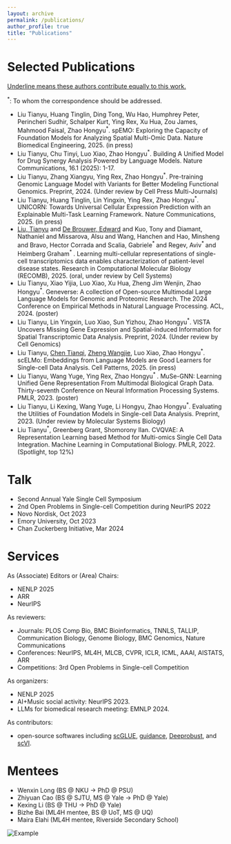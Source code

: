 ```yaml
---
layout: archive
permalink: /publications/
author_profile: true
title: "Publications"
---
```


# Selected Publications

<u>Underline means these authors contribute equally to this work.</u> 

<sup>*</sup>: To whom the correspondence should be addressed.
* Liu Tianyu, Huang Tinglin, Ding Tong, Wu Hao, Humphrey Peter, Perincheri Sudhir, Schalper Kurt, Ying Rex, Xu Hua, Zou James, Mahmood Faisal, Zhao Hongyu<sup>*</sup>. spEMO: Exploring the Capacity of Foundation Models for Analyzing Spatial Multi-Omic Data. Nature Biomedical Engineering, 2025. (in press)
* Liu Tianyu, Chu Tinyi, Luo Xiao, Zhao Hongyu<sup>*</sup>. Building A Unified Model for Drug Synergy Analysis Powered by Language Models. Nature Communications, 16.1 (2025): 1-17.
* Liu Tianyu, Zhang Xiangyu, Ying Rex, Zhao Hongyu<sup>*</sup>. Pre-training Genomic Language Model with Variants for Better Modeling Functional Genomics. Preprint, 2024. (Under review by Cell Press Multi-Journals)
* Liu Tianyu, Huang Tinglin, Lin Yingxin, Ying Rex, Zhao Hongyu<sup>*</sup>. UNICORN: Towards Universal Cellular Expression Prediction with an Explainable Multi-Task Learning Framework. Nature Communications, 2025. (in press)
* <u>Liu, Tianyu</u> and <u>De Brouwer, Edward</u> and Kuo, Tony and Diamant, Nathaniel and Missarova, Alsu and Wang, Hanchen and Hao, Minsheng and Bravo, Hector Corrada and Scalia, Gabriele<sup>* </sup> and Regev, Aviv<sup>* </sup> and Heimberg Graham<sup>* </sup>. Learning multi-cellular representations of single-cell transcriptomics data enables characterization of patient-level disease states. Research in Computational Molecular Biology (RECOMB), 2025. (oral, under review by Cell Systems)
* Liu Tianyu, Xiao Yijia, Luo Xiao, Xu Hua, Zheng Jim Wenjin, Zhao Hongyu<sup>*</sup>. Geneverse: A collection of Open-source Multimodal Large Language Models for Genomic and Proteomic Research. The 2024 Conference on Empirical Methods in Natural Language Processing. ACL, 2024. (poster)
* Liu Tianyu, Lin Yingxin, Luo Xiao, Sun Yizhou, Zhao Hongyu<sup>*</sup>. VISTA Uncovers Missing Gene Expression and Spatial-induced Information for Spatial Transcriptomic Data Analysis. Preprint, 2024. (Under review by Cell Genomics)
* Liu Tianyu, <u>Chen Tianqi</u>, <u>Zheng Wangjie</u>, Luo Xiao, Zhao Hongyu<sup>*</sup>. scELMo: Embeddings from Language Models are Good Learners for Single-cell Data Analysis. Cell Patterns, 2025. (in press)
* Liu Tianyu, Wang Yuge, Ying Rex, Zhao Hongyu<sup>* </sup>. MuSe-GNN: Learning Unified Gene Representation From Multimodal Biological Graph Data. Thirty-seventh Conference on Neural Information Processing Systems. PMLR, 2023. (poster)
* Liu Tianyu, Li Kexing, Wang Yuge, Li Hongyu, Zhao Hongyu<sup>*</sup>. Evaluating the Utilities of Foundation Models in Single-cell Data Analysis. Preprint, 2023. (Under review by Molecular Systems Biology)
* Liu Tianyu<sup>*</sup>, Greenberg Grant, Shomorony Ilan. CVQVAE: A Representation Learning based Method for Multi-omics Single Cell Data Integration. Machine Learning in Computational Biology. PMLR, 2022. (Spotlight, top 12%)

# Talk

* Second Annual Yale Single Cell Symposium
* 2nd Open Problems in Single-cell Competition during NeurIPS 2022
* Novo Nordisk, Oct 2023
* Emory University, Oct 2023
* Chan Zuckerberg Initiative, Mar 2024

# Services

As (Associate) Editors or (Area) Chairs:
* NENLP 2025
* ARR
* NeurIPS

As reviewers:
* Journals: PLOS Comp Bio, BMC Bioinformatics, TNNLS, TALLIP, Communication Biology, Genome Biology, BMC Genomics, Nature Communications
* Conferences: NeurIPS, ML4H, MLCB, CVPR, ICLR, ICML, AAAI, AISTATS, ARR
* Competitions: 3rd Open Problems in Single-cell Competition

As organizers:
* NENLP 2025
* AI+Music social activity: NeurIPS 2023.
* LLMs for biomedical research meeting: EMNLP 2024.

As contributors:
* open-source softwares including [scGLUE](https://github.com/gao-lab/GLUE/pull/114), [guidance](https://github.com/guidance-ai/guidance/pull/656), [Deeprobust](https://github.com/DSE-MSU/DeepRobust/pull/154), and [scVI](https://github.com/scverse/scvi-tools/pull/2775).


# Mentees
* Wenxin Long (BS @ NKU -> PhD @ PSU)
* Zhiyuan Cao (BS @ SJTU, MS @ Yale -> PhD @ Yale)
* Kexing Li (BS @ THU -> PhD @ Yale)
* Bizhe Bai (ML4H mentee, BS @ UoT, MS @ UQ)
* Maira Elahi (ML4H mentee, Riverside Secondary School)

![Example](/images/col_institue.png)

<!--
{% if author.googlescholar %}
  You can also find my articles on <u><a href="{{author.googlescholar}}">my Google Scholar profile</a>.</u>
{% endif %}
-->
<!--
  {% include base_path %}
  {% for post in site.publications reversed %}
  { % include archive-single.html %}
  {% endfor %}
-->
